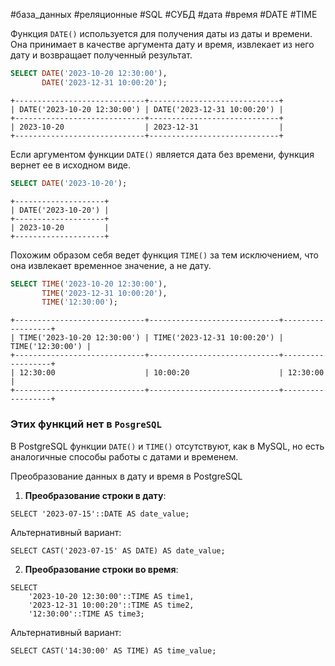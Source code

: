 #база_данных #реляционные #SQL #СУБД #дата #время #DATE #TIME 

Функция `DATE()` используется для получения даты из даты и времени. Она принимает в качестве аргумента дату и время, извлекает из него дату и возвращает полученный результат.
```sql
SELECT DATE('2023-10-20 12:30:00'),
       DATE('2023-12-31 10:00:20');
```
```
+-----------------------------+-----------------------------+
| DATE('2023-10-20 12:30:00') | DATE('2023-12-31 10:00:20') |
+-----------------------------+-----------------------------+
| 2023-10-20                  | 2023-12-31                  |
+-----------------------------+-----------------------------+
```

Если аргументом функции `DATE()` является дата без времени, функция вернет ее в исходном виде.
```sql
SELECT DATE('2023-10-20');
```
```
+--------------------+
| DATE('2023-10-20') |
+--------------------+
| 2023-10-20         |
+--------------------+
```

Похожим образом себя ведет функция `TIME()` за тем исключением, что она извлекает временное значение, а не дату.
```sql
SELECT TIME('2023-10-20 12:30:00'),
       TIME('2023-12-31 10:00:20'),
       TIME('12:30:00');
```
```
+-----------------------------+-----------------------------+------------------+
| TIME('2023-10-20 12:30:00') | TIME('2023-12-31 10:00:20') | TIME('12:30:00') |
+-----------------------------+-----------------------------+------------------+
| 12:30:00                    | 10:00:20                    | 12:30:00         |
+-----------------------------+-----------------------------+------------------+
```

### Этих функций нет в `PosgreSQL`

В PostgreSQL функции `DATE()` и `TIME()` отсутствуют, как в MySQL, но есть аналогичные способы работы с датами и временем.

Преобразование данных в дату и время в PostgreSQL

1. **Преобразование строки в дату**:
```PostgreSQL
SELECT '2023-07-15'::DATE AS date_value;
```
Альтернативный вариант:
```PostgreSQL
SELECT CAST('2023-07-15' AS DATE) AS date_value;
```
    
2. **Преобразование строки во время**:
```PostgreSQL
SELECT 
    '2023-10-20 12:30:00'::TIME AS time1,
    '2023-12-31 10:00:20'::TIME AS time2,
    '12:30:00'::TIME AS time3;

```
Альтернативный вариант:
```PostgreSQL
SELECT CAST('14:30:00' AS TIME) AS time_value;
```
